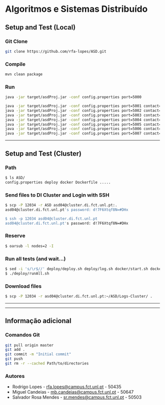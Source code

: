 # Algoritmos e Sistemas Distribuído

## Setup and Test (Local)

### Git Clone
```bash
git clone https://github.com/rfa-lopes/ASD.git
```

### Compile
```bash
mvn clean package
```

### Run
```bash
java -jar target/asdProj.jar -conf config.properties port=5000
```
```bash
java -jar target/asdProj.jar -conf config.properties port=5001 contact=127.0.0.1:5000
java -jar target/asdProj.jar -conf config.properties port=5002 contact=127.0.0.1:5000
java -jar target/asdProj.jar -conf config.properties port=5003 contact=127.0.0.1:5000
java -jar target/asdProj.jar -conf config.properties port=5004 contact=127.0.0.1:5000
java -jar target/asdProj.jar -conf config.properties port=5005 contact=127.0.0.1:5000
java -jar target/asdProj.jar -conf config.properties port=5006 contact=127.0.0.1:5000
java -jar target/asdProj.jar -conf config.properties port=5007 contact=127.0.0.1:5000,127.0.0.1:5001
```
---

## Setup and Test (Cluster)

### Path
```bash
$ ls ASD/
config.properties deploy docker Dockerfile .....
```

### Send files to DI Cluster and Login with SSH
```bash
$ scp -P 12034 -r ASD asd04@cluster.di.fct.unl.pt:.
asd04@cluster.di.fct.unl.pt's password: d!7F6Xtqf8N=#DHx

$ ssh -p 12034 asd04@cluster.di.fct.unl.pt
asd04@cluster.di.fct.unl.pt's password: d!7F6Xtqf8N=#DHx
```

### Reserve
```bash
$ oarsub -l nodes=2 -I
```

### Run all tests (and wait...)
```bash
$ sed -i 's/\r$//' deploy/deploy.sh deploy/log.sh docker/start.sh docker/setupTc.sh deploy/setup.sh deploy/runTest.sh deploy/runAll.sh deploy/checkLogs.sh
$ ./deploy/runAll.sh
```

### Download files
```bash
$ scp -P 12034 -r asd04@cluster.di.fct.unl.pt:~/ASD/Logs-Cluster/ .
```

---
---

## Informação adicional

### Comandos Git
```bash
git pull origin master
git add .
git commit -m "Initial commit"
git push
git rm -r --cached Path/to/directories
```

### Autores
* Rodrigo Lopes - rfa.lopes@campus.fct.unl.pt - 50435
* Miguel Candeias - mb.candeias@campus.fct.unl.pt - 50647
* Salvador Rosa Mendes - sr.mendes@campus.fct.unl.pt - 50503
